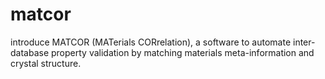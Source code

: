 # matcor
introduce MATCOR (MATerials CORrelation), a software to automate inter-database property validation by matching materials meta-information and crystal structure.

